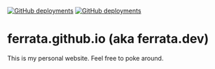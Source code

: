 
[![GitHub deployments](https://img.shields.io/github/deployments/ferrata/ferrata.github.io/github-pages?label=prod&logo=github&style=flat)](https://github.com/ferrata/ferrata.github.io/deployments/activity_log?environment=github-pages) [![GitHub deployments](https://img.shields.io/github/deployments/ferrata/ferrata.github.io/Production?label=stage&logo=vercel&style=flat)](https://github.com/ferrata/ferrata.github.io/deployments/activity_log?environment=Production)

# ferrata.github.io (aka ferrata.dev)

This is my personal website. Feel free to poke around.
